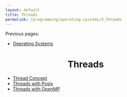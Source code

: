 ```yaml
---
layout: default
title: Threads
permalink: /programming/operating-systems/4_threads
---
```


Previous pages:

- [Operating Systems](/cstopics/programming/operating-systems)

<h1 style="text-align: center;">Threads</h1>

* [Thread Concept](/cstopics/programming/operating-systems/4_threads/4_0_threads)
* [Threads with Posix](/cstopics/programming/operating-systems/4_threads/4_1_posix)
* [Threads with OpenMP](/cstopics/programming/operating-systems/4_threads/4_2_openmp)
